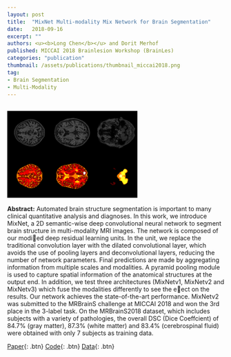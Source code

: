 ```yaml
---
layout: post
title:  "MixNet Multi-modality Mix Network for Brain Segmentation"
date:   2018-09-16
excerpt: ""
authors: <u><b>Long Chen</b></u> and Dorit Merhof
published: MICCAI 2018 Brainlesion Workshop (BrainLes)
categories: "publication"
thumbnail: /assets/publications/thumbnail_miccai2018.png
tag:
- Brain Segmentation
- Multi-Modality
---
```


<br>
<img src="/assets/publications/overview_miccai2018.png" style="width:60%">
<br>

**Abstract:** Automated brain structure segmentation is important to many clinical quantitative analysis and diagnoses. In this work, we introduce MixNet, a 2D semantic-wise deep convolutional neural network
to segment brain structure in multi-modality MRI images. The network is composed of our modied deep residual learning units. In the unit, we replace the traditional convolution layer with the dilated convolutional
layer, which avoids the use of pooling layers and deconvolutional layers, reducing the number of network parameters. Final predictions are made by aggregating information from multiple scales and modalities.
A pyramid pooling module is used to capture spatial information of the anatomical structures at the output end. In addition, we test three architectures (MixNetv1, MixNetv2 and MixNetv3) which fuse the modalities differently to see the eect on the results. Our network achieves the state-of-the-art performance. MixNetv2 was submitted to the MRBrainS challenge at MICCAI 2018 and won the 3rd place in the 3-label task. On
the MRBrainS2018 dataset, which includes subjects with a variety of pathologies, the overall DSC (Dice Coeffcient) of 84.7% (gray matter), 87.3% (white matter) and 83.4% (cerebrospinal fluid) were obtained with only 7 subjects as training data.

[Paper](https://www.researchgate.net/publication/340826683_MixNet_Multi-modality_Mix_Network_for_Brain_Segmentation){: .btn}
[Code](https://github.com/looooongChen/MRBrainS-Brain-Segmentation){: .btn}
[Data](https://mrbrains18.isi.uu.nl/){: .btn}



